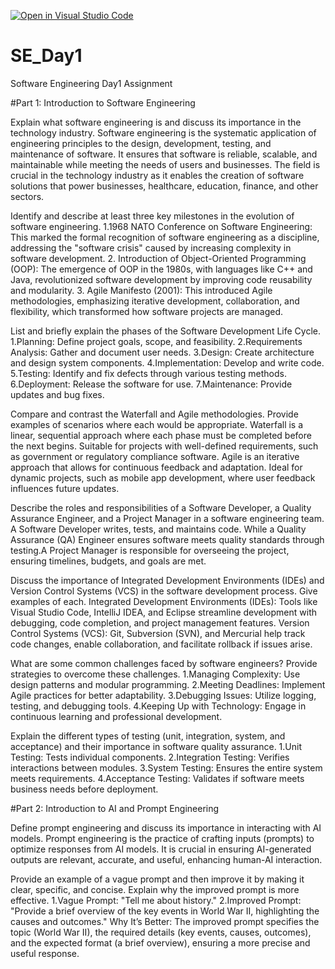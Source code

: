 [![Open in Visual Studio Code](https://classroom.github.com/assets/open-in-vscode-2e0aaae1b6195c2367325f4f02e2d04e9abb55f0b24a779b69b11b9e10269abc.svg)](https://classroom.github.com/online_ide?assignment_repo_id=18545263&assignment_repo_type=AssignmentRepo)
# SE_Day1
Software Engineering Day1 Assignment

#Part 1: Introduction to Software Engineering

Explain what software engineering is and discuss its importance in the technology industry.
Software engineering is the systematic application of engineering principles to the design, development, testing, and maintenance of software. It ensures that software is reliable, scalable, and maintainable while meeting the needs of users and businesses. The field is crucial in the technology industry as it enables the creation of software solutions that power businesses, healthcare, education, finance, and other sectors.


Identify and describe at least three key milestones in the evolution of software engineering.
1.1968 NATO Conference on Software Engineering: This marked the formal recognition of software engineering as a discipline, addressing the "software crisis" caused by increasing complexity in software development.
2. Introduction of Object-Oriented Programming (OOP): The emergence of OOP in the 1980s, with languages like C++ and Java, revolutionized software development by improving code reusability and modularity.
3. Agile Manifesto (2001): This introduced Agile methodologies, emphasizing iterative development, collaboration, and flexibility, which transformed how software projects are managed.


List and briefly explain the phases of the Software Development Life Cycle.
1.Planning: Define project goals, scope, and feasibility.
2.Requirements Analysis: Gather and document user needs.
3.Design: Create architecture and design system components.
4.Implementation: Develop and write code.
5.Testing: Identify and fix defects through various testing methods.
6.Deployment: Release the software for use.
7.Maintenance: Provide updates and bug fixes.

Compare and contrast the Waterfall and Agile methodologies. Provide examples of scenarios where each would be appropriate.
Waterfall is a linear, sequential approach where each phase must be completed before the next begins. Suitable for projects with well-defined requirements, such as government or regulatory compliance software. Agile is an iterative approach that allows for continuous feedback and adaptation. Ideal for dynamic projects, such as mobile app development, where user feedback influences future updates.


Describe the roles and responsibilities of a Software Developer, a Quality Assurance Engineer, and a Project Manager in a software engineering team.
A Software Developer writes, tests, and maintains code. While a Quality Assurance (QA) Engineer ensures software meets quality standards through testing.A Project Manager is responsible for overseeing the project, ensuring timelines, budgets, and goals are met.


Discuss the importance of Integrated Development Environments (IDEs) and Version Control Systems (VCS) in the software development process. Give examples of each.
Integrated Development Environments (IDEs): Tools like Visual Studio Code, IntelliJ IDEA, and Eclipse streamline development with debugging, code completion, and project management features. Version Control Systems (VCS): Git, Subversion (SVN), and Mercurial help track code changes, enable collaboration, and facilitate rollback if issues arise.


What are some common challenges faced by software engineers? Provide strategies to overcome these challenges.
1.Managing Complexity: Use design patterns and modular programming. 
2.Meeting Deadlines: Implement Agile practices for better adaptability.
3.Debugging Issues: Utilize logging, testing, and debugging tools.
4.Keeping Up with Technology: Engage in continuous learning and professional development.


Explain the different types of testing (unit, integration, system, and acceptance) and their importance in software quality assurance.
1.Unit Testing: Tests individual components.
2.Integration Testing: Verifies interactions between modules.
3.System Testing: Ensures the entire system meets requirements.
4.Acceptance Testing: Validates if software meets business needs before deployment.


#Part 2: Introduction to AI and Prompt Engineering


Define prompt engineering and discuss its importance in interacting with AI models.
Prompt engineering is the practice of crafting inputs (prompts) to optimize responses from AI models. It is crucial in ensuring AI-generated outputs are relevant, accurate, and useful, enhancing human-AI interaction.


Provide an example of a vague prompt and then improve it by making it clear, specific, and concise. Explain why the improved prompt is more effective.
1.Vague Prompt: "Tell me about history."
2.Improved Prompt: "Provide a brief overview of the key events in World War II, highlighting the causes and outcomes."
Why It’s Better: The improved prompt specifies the topic (World War II), the required details (key events, causes, outcomes), and the expected format (a brief overview), ensuring a more precise and useful response.
